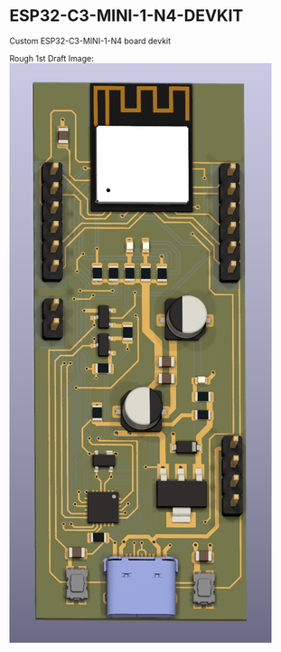 # ESP32-C3-MINI-1-N4-DEVKIT
Custom ESP32-C3-MINI-1-N4 board devkit

Rough 1st Draft Image:
![REV_1 Layout](rev1_3D_image.PNG)

